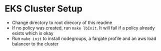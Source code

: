 # EKS Cluster Setup

- Change directory to root direcory of this readme
- If no policy was created, run `make lbInit`. It will fail if a policy already exists which is okay
- Run `make init` to install nodegroups, a fargate profile and an aws load balancer to the cluster
